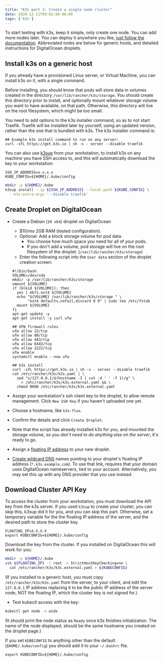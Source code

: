 ```yaml
---
title: "K3s part 2: Create a single node cluster"
date: 2020-12-11T00:02:00-06:00
tags: ['k3s']
---
```


To start testing with k3s, keep it simple, only create one node. You can add
more nodes later. You can deploy it anywhere you like, [just follow the
documentation](https://rancher.com/docs/k3s/latest/en/quick-start/). Abbreviated
notes are below for generic hosts, and detailed instructions for DigitalOcean
droplets.

## Install k3s on a generic host

If you already have a provisioned Linux server, or Virtual Machine, you can
install k3s on it, with a single command.

Before installing, you should know that pods will store data in volumes created
in the directory `/var/lib/rancher/k3s/storage`. You should create this
directory prior to install, and optionally mount whatever storage volume you
want to have available, on that path. Otherwise, this directory will live on the
root filesystem, which might be too small.

You need to add options to the k3s installer command, so as to not start
Traefik. Traefik will be installed later by yourself, using an updated version,
rather than the one that is bundled with k3s. The k3s installer command is:

```
## Example k3s install command to run on any server:
curl -sfL https://get.k3s.io | sh -s - server --disable traefik
```

You can also use [k3sup](https://github.com/alexellis/k3sup) from your
workstation, to install k3s on any machine you have SSH access to, and this will
automatically download the key to your workstation:

```env
SSH_IP_ADDRESS=x.x.x.x
KUBE_CONFIG=${HOME}/.kube/config
```

```bash
mkdir -p ${HOME}/.kube
k3sup install --ip ${SSH_IP_ADDRESS} --local-path ${KUBE_CONFIG} \
  --k3s-extra-args '--disable traefik'
```

## Create Droplet on DigitalOcean

 * Create a Debian (`10 x64`) droplet on DigitalOcean
   * $10/mo 2GB RAM (tested configuration).
   * Optional: Add a block storage volume for pod data.
     * You choose how much space you need for all of your pods.
     * If you don't add a volume, pod storage will live on the root filesystem
       of the droplet. (`/var/lib/rancher/k3s/storage`)
   * Enter the following script into the `User data` section of the droplet
     creation screen:
   
   ```
   #!/bin/bash
   VOLUME=/dev/sda
   mkdir -p /var/lib/rancher/k3s/storage
   umount ${VOLUME}
   if (blkid ${VOLUME}); then 
     yes | mkfs.ext4 ${VOLUME}
     echo "${VOLUME} /var/lib/rancher/k3s/storage " \
          "ext4 defaults,nofail,discard 0 0" | sudo tee /etc/fstab
     mount ${VOLUME}
   fi
   apt-get update -y
   apt-get install -y curl ufw
   
   ## UFW firewall rules
   ufw allow 22/tcp
   ufw allow 80/tcp
   ufw allow 443/tcp
   ufw allow 6443/tcp
   ufw allow 2222/tcp
   ufw enable
   systemctl enable --now ufw

   ## k3s install
   curl -sfL https://get.k3s.io | sh -s - server --disable traefik
   cat /etc/rancher/k3s/k3s.yaml | \
     sed "s/127.0.0.1/$(hostname -I | cut -d ' ' -f 1)/g" \
       > /etc/rancher/k3s/k3s.external.yaml && \
     chmod 0600 /etc/rancher/k3s/k3s.external.yaml
   ```

 * Assign your workstation's ssh client key to the droplet, to allow remote
   management. Click `New SSH Key` if you haven't uploaded one yet.
   
 * Choose a hostname, like `k3s-flux`.
   
 * Confirm the details and click `Create Droplet`.
 
 * Note that the script has already installed k3s for you, and mounted the
   storage volume, so you *don't need to do anything else on the server*, it's
   ready to go.
   
 * Assign a [floating IP
   address](https://cloud.digitalocean.com/networking/floating_ips) to your new
   droplet.
   
 * [Create wildcard DNS](https://cloud.digitalocean.com/networking/domains)
   names pointing to your droplet's floating IP address
   (`*.k3s.example.com`). To use that link, requires that your domain uses
   DigitalOcean nameservers, tied to your account. Alternatively, you may set
   this up with any DNS provider that you use instead.
   
## Download Cluster API Key

To access the cluster from your workstation, you must download the API key from
the k3s server. If you used `k3sup` to create your cluster, you can skip this,
k3sup did it for you, and you can skip this part. Otherwise, set a temporary
variable for the the floating IP address of the server, and the desired path to
store the cluster key.

```env
FLOATING_IP=X.X.X.X
export KUBECONFIG=${HOME}/.kube/config
```

Download the key from the cluster. If you installed on DigitalOcean this will
work for you:

```bash
mkdir -p ${HOME}/.kube
ssh ${FLOATING_IP} -l root -o StrictHostKeyChecking=no \
  cat /etc/rancher/k3s/k3s.external.yaml > ${KUBECONFIG}
```

(If you installed to a generic host, you must copy `/etc/rancher/k3s/k3s.yaml`
from the server, to your client, and edit the `127.0.0.1` IP address replacing
it to be the public IP address of the server node, NOT the floating IP, which
the cluster key is not signed for.)

 * Test kubectl access with the key:
 
 ```bash
 kubectl get node -o wide
 ```
(It should print the node status as `Ready` once k3s finishes initialization. The name of the node displayed, should be the same hostname you created on the droplet page.)

If you set `KUBECONFIG` to anything other than the default
(`$HOME/.kube/config`) you should add it to your `~/.bashrc` file.

```env-static
export KUBECONFIG=${HOME}/.kube/config
```

